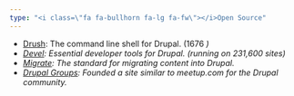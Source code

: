```yaml
---
type: "<i class=\"fa fa-bullhorn fa-lg fa-fw\"></i>Open Source"
---
```


* <a href="http://github.com/drush-ops/drush/" target="_blank">Drush</a>: The command line shell for Drupal. (1676 <i class="fa fa-star fa-sm fa-fw" alt="stars">)
* <a href="http://drupal.org/project/drupal" target="_blank">Devel</a>: Essential developer tools for Drupal. (running on 231,600 sites)
* [Migrate](http://drupal.org/project/migrate): The standard for migrating content into Drupal.
* <a href="http://groups.drupal.org" target="_blank">Drupal Groups</a>: Founded a site similar to meetup.com for the Drupal community.
